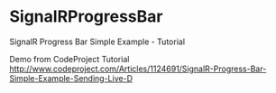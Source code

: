 # SignalRProgressBar
SignalR Progress Bar Simple Example - Tutorial

Demo from CodeProject Tutorial
http://www.codeproject.com/Articles/1124691/SignalR-Progress-Bar-Simple-Example-Sending-Live-D

